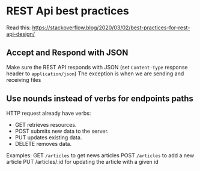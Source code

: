 # REST Api best practices
Read this:
https://stackoverflow.blog/2020/03/02/best-practices-for-rest-api-design/

## Accept and Respond with JSON

Make sure the REST API responds with JSON (set `Content-Type` response header to `application/json`) 
The exception is when  we are sending and receiving files 

## Use nounds instead of verbs for endpoints paths

HTTP request already have verbs:
- GET retrieves resources. 
- POST submits new data to the server. 
- PUT updates existing data. 
- DELETE removes data. 

Examples:
GET `/articles` to get news articles
POST `/articles` to add a new article
PUT /articles/:id for updating the article with a given id

